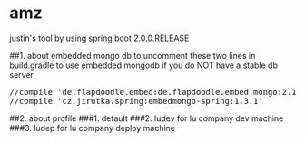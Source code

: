 # amz
justin's tool by using spring boot 2.0.0.RELEASE

##1. about embedded mongo db
to uncomment these two lines in build.gradle to use embedded mongodb if you do NOT have a stable db server
<pre>
//compile 'de.flapdoodle.embed:de.flapdoodle.embed.mongo:2.1.1'
//compile 'cz.jirutka.spring:embedmongo-spring:1.3.1'
</pre>

##2. about profile
###1. default 
###2. ludev for lu company dev machine
###3. ludep for lu company deploy machine
